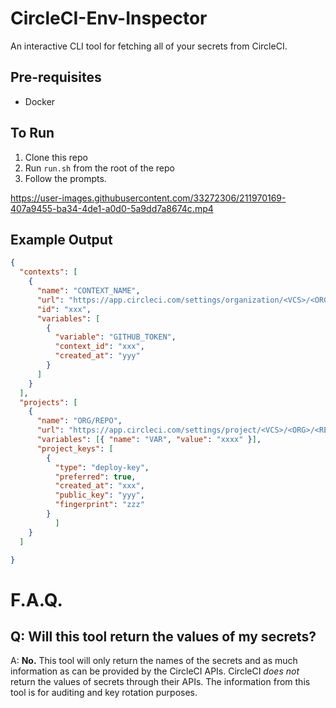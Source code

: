 # CircleCI-Env-Inspector

An interactive CLI tool for fetching all of your secrets from CircleCI.

## Pre-requisites

- Docker

## To Run

1. Clone this repo
2. Run `run.sh` from the root of the repo
3. Follow the prompts.



https://user-images.githubusercontent.com/33272306/211970169-407a9455-ba34-4de1-a0d0-5a9dd7a8674c.mp4



## Example Output

```json
{
  "contexts": [
    {
      "name": "CONTEXT_NAME",
      "url": "https://app.circleci.com/settings/organization/<VCS>/<ORG>/contexts/<CONTEXT-ID>",
      "id": "xxx",
      "variables": [
        {
          "variable": "GITHUB_TOKEN",
          "context_id": "xxx",
          "created_at": "yyy"
        }
      ]
    }
  ],
  "projects": [
    {
      "name": "ORG/REPO",
      "url": "https://app.circleci.com/settings/project/<VCS>/<ORG>/<REPO>/environment-variables",
      "variables": [{ "name": "VAR", "value": "xxxx" }],
      "project_keys": [
        {
          "type": "deploy-key",
          "preferred": true,
          "created_at": "xxx",
          "public_key": "yyy",
          "fingerprint": "zzz"
        }
          ]
    }
  ]

}
```

# F.A.Q.

## Q: Will this tool return the values of my secrets?

A: **No.** This tool will only return the names of the secrets and as much information as can be provided by the CircleCI APIs. CircleCI _does not_ return the values of secrets through their APIs. The information from this tool is for auditing and key rotation purposes.
